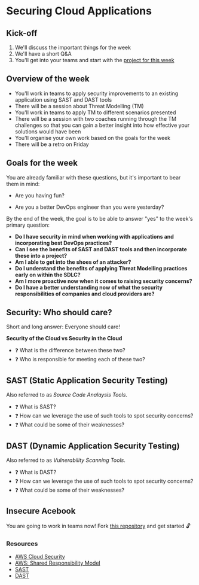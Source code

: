 # Securing Cloud Applications

## Kick-off

1. We'll discuss the important things for the week
2. We'll have a short Q&A
3. You'll get into your teams and start with the [project for this week](https://gitlab.com/makers-students/insecure-acebook)

## Overview of the week

- You'll work in teams to apply security improvements to an existing application using SAST and DAST tools
- There will be a session about Threat Modelling (TM)
- You'll work in teams to apply TM to different scenarios presented
- There will be a session with two coaches running through the TM challenges so that you can gain a better insight into how effective your solutions would have been
- You'll organise your own work based on the goals for the week
- There will be a retro on Friday

## Goals for the week

You are already familiar with these questions, but it's important to bear them in mind:

* Are you having fun?

* Are you a better DevOps engineer than you were yesterday?

By the end of the week, the goal is to be able to answer "yes" to the week's primary question:

* **Do I have security in mind when working with applications and incorporating best DevOps practices?**
* **Can I see the benefits of SAST and DAST tools and then incorporate these into a project?**
* **Am I able to get into the shoes of an attacker?**
* **Do I understand the benefits of applying Threat Modelling practices early on within the SDLC?**
* **Am I more proactive now when it comes to raising security concerns?**
* **Do I have a better understanding now of what the security responsibilities of companies and cloud providers are?**

## Security: Who should care?

Short and long answer: Everyone should care!

**Security of the Cloud vs Security in the Cloud**
- :question: What is the difference between these two?
- :question: Who is responsible for meeting each of these two?

## SAST (Static Application Security Testing)

Also referred to as *Source Code Analaysis Tools*.

- :question: What is SAST?
- :question: How can we leverage the use of such tools to spot security concerns?
- :question: What could be some of their weaknesses?

## DAST (Dynamic Application Security Testing)

Also referred to as *Vulnerability Scanning Tools*.

- :question: What is DAST?
- :question: How can we leverage the use of such tools to spot security concerns?
- :question: What could be some of their weaknesses?

## Insecure Acebook

You are going to work in teams now! Fork [this repository](https://gitlab.com/makers-students/insecure-acebook) and get started :unlock:

### Resources
- [AWS Cloud Security](https://aws.amazon.com/security/?nc1=f_cc)
- [AWS: Shared Responsibility Model](https://aws.amazon.com/compliance/shared-responsibility-model/)
- [SAST](https://owasp.org/www-community/Source_Code_Analysis_Tools)
- [DAST](https://owasp.org/www-community/Vulnerability_Scanning_Tools)
